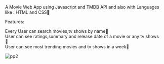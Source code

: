 A Movie Web App using Javascript and TMDB API and also  with Languages like : HTML and CSS🎉                        

Features:               

Every User can search movies,tv shows by name🎉                             
User can see ratings,summary and release date of a movie or any tv shows🎉              
User can see  most trending movies and tv shows  in a week🎉                   


![pp2](https://user-images.githubusercontent.com/58092596/107586862-13547000-6c01-11eb-9d3e-a57e7b40a5d0.png)
